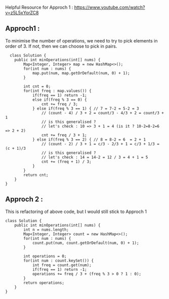 Helpful Resource for Approch 1 : https://www.youtube.com/watch?v=z5L5xYorZC8

## Approch1 : 

To minimise the number of operations, we need to try to pick elements in order of 3. If not, then we can choose to pick in pairs.

```
  class Solution {
    public int minOperations(int[] nums) {
        Map<Integer, Integer> map = new HashMap<>();
        for(int num : nums) {
            map.put(num, map.getOrDefault(num, 0) + 1);
        }
        
        int cnt = 0;
        for(int freq : map.values()) {
            if(freq == 1) return -1;
            else if(freq % 3 == 0) {
                cnt += freq / 3;
            } else if(freq % 3 == 1) { // 7 = 7-2 = 5-2 = 3
                // (count - 4) / 3 + 2 = count/3 - 4/3 + 2 = count/3 + 1
                // is this generalised ?
                // let's check : 10 => 3 + 1 = 4 (is it ? 10-2=8-2=6 => 2 + 2)
                cnt += freq / 3 + 1;
            } else if(freq % 3 == 2) { // 8 = 8-2 = 6  = 2 + 1
                // (count - 2) / 3 + 1 = c/3 - 2/3 + 1 = c/3 + 1/3 = (c + 1)/3 
                // is this generalised ?
                // let's check : 14 = 14-2 = 12 / 3 = 4 + 1 = 5
                cnt += (freq + 1) / 3;
            }
        }
        return cnt;
    }
}
```

## Approch 2 : 

This is refactoring of above code, but I would still stick to Approch 1
```
class Solution {
    public int minOperations(int[] nums) {
        int n = nums.length;
        Map<Integer, Integer> count = new HashMap<>();
        for(int num : nums) {
            count.put(num, count.getOrDefault(num, 0) + 1);
        }
        
        int operations = 0;
        for(int num : count.keySet()) {
            int freq = count.get(num);
            if(freq == 1) return -1;
            operations += freq / 3 + (freq % 3 > 0 ? 1 : 0);
        }
        return operations;
    }
}
```
